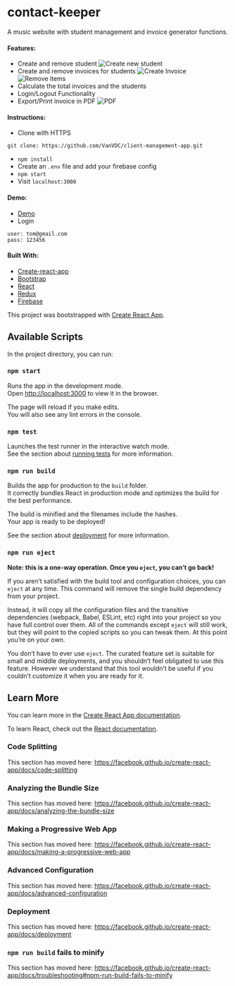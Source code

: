 # contact-keeper

A music website with student management and invoice generator functions.

#### Features:

- Create and remove student
  ![Create new student](./public/createStudent.gif)
- Create and remove invoices for students
  ![Create Invoice](./public/createInvoice.gif)
  ![Remove items](./public/remove.gif)
- Calculate the total invoices and the students
- Login/Logout Functionality
- Export/Print invoice in PDF
  ![PDF](./public/pdf.gif)

#### Instructions:

- Clone with HTTPS

```
git clone: https://github.com/VanVDC/client-management-app.git
```

- `npm install`
- Create an `.env` file and add your firebase config
- `npm start`
- Visit `localhost:3000`

#### Demo:

- [Demo](https://contacts-keeper-16284.firebaseapp.com/)
- Login

```
user: tom@gmail.com
pass: 123456
```

#### Built With:

- [Create-react-app](https://github.com/facebook/create-react-app)
- [Bootstrap](https://github.com/twbs/bootstrap)
- [React](https://github.com/facebook/react/)
- [Redux](https://github.com/reactjs/redux)
- [Firebase](https://firebase.google.com/)

This project was bootstrapped with [Create React App](https://github.com/facebook/create-react-app).

## Available Scripts

In the project directory, you can run:

### `npm start`

Runs the app in the development mode.<br />
Open [http://localhost:3000](http://localhost:3000) to view it in the browser.

The page will reload if you make edits.<br />
You will also see any lint errors in the console.

### `npm test`

Launches the test runner in the interactive watch mode.<br />
See the section about [running tests](https://facebook.github.io/create-react-app/docs/running-tests) for more information.

### `npm run build`

Builds the app for production to the `build` folder.<br />
It correctly bundles React in production mode and optimizes the build for the best performance.

The build is minified and the filenames include the hashes.<br />
Your app is ready to be deployed!

See the section about [deployment](https://facebook.github.io/create-react-app/docs/deployment) for more information.

### `npm run eject`

**Note: this is a one-way operation. Once you `eject`, you can’t go back!**

If you aren’t satisfied with the build tool and configuration choices, you can `eject` at any time. This command will remove the single build dependency from your project.

Instead, it will copy all the configuration files and the transitive dependencies (webpack, Babel, ESLint, etc) right into your project so you have full control over them. All of the commands except `eject` will still work, but they will point to the copied scripts so you can tweak them. At this point you’re on your own.

You don’t have to ever use `eject`. The curated feature set is suitable for small and middle deployments, and you shouldn’t feel obligated to use this feature. However we understand that this tool wouldn’t be useful if you couldn’t customize it when you are ready for it.

## Learn More

You can learn more in the [Create React App documentation](https://facebook.github.io/create-react-app/docs/getting-started).

To learn React, check out the [React documentation](https://reactjs.org/).

### Code Splitting

This section has moved here: https://facebook.github.io/create-react-app/docs/code-splitting

### Analyzing the Bundle Size

This section has moved here: https://facebook.github.io/create-react-app/docs/analyzing-the-bundle-size

### Making a Progressive Web App

This section has moved here: https://facebook.github.io/create-react-app/docs/making-a-progressive-web-app

### Advanced Configuration

This section has moved here: https://facebook.github.io/create-react-app/docs/advanced-configuration

### Deployment

This section has moved here: https://facebook.github.io/create-react-app/docs/deployment

### `npm run build` fails to minify

This section has moved here: https://facebook.github.io/create-react-app/docs/troubleshooting#npm-run-build-fails-to-minify
